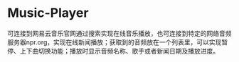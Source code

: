 # Music-Player
可连接到网易云音乐官网通过搜索实现在线音乐播放，也可连接到特定的网络音频服务器npr.org，实现在线新闻播放；获取到的音频放在一个列表里，可以实现暂停、上下曲切换功能；播放时显示音频名称、歌手或者新闻日期及播放进度。

